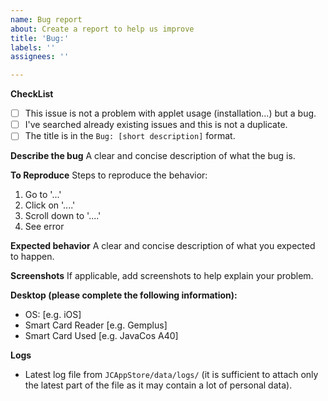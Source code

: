 ```yaml
---
name: Bug report
about: Create a report to help us improve
title: 'Bug:'
labels: ''
assignees: ''

---
```


**CheckList**

[comment]: # (To check the box, replace ' ' with '*', e.g. [*])
 - [ ] This issue is not a problem with applet usage (installation...) but a bug.
 - [ ] I've searched already existing issues and this is not a duplicate.
 - [ ] The title is in the `Bug: [short description]` format.

**Describe the bug**
A clear and concise description of what the bug is.

**To Reproduce**
Steps to reproduce the behavior:
1. Go to '...'
2. Click on '....'
3. Scroll down to '....'
4. See error

**Expected behavior**
A clear and concise description of what you expected to happen.

**Screenshots**
If applicable, add screenshots to help explain your problem.

**Desktop (please complete the following information):**
 - OS: [e.g. iOS]
 - Smart Card Reader [e.g. Gemplus]
 - Smart Card Used [e.g. JavaCos A40]

**Logs**
 - Latest log file from `JCAppStore/data/logs/` (it is sufficient to attach only the latest part of the file as it may contain a lot of personal data).
